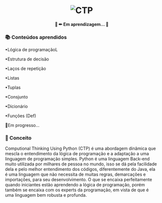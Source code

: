 <h1 align="center">
    <img alt="CTP" title="CTP" src="https://github.com/enzo-b-pagliacci/ComputionalThinkingUsingPython/blob/main/logo/thumbnail_pythonm.png" />
</h1>
<h4 align="center"> 
	🚧 ✏ Em aprendizagem... 🚧
</h4>

### 📚 Conteúdos aprendidos
<p>•Lógica de programaçãoL</p>
<p>•Estrutura de decisão</p>
<p>•Laços de repetição</p>
<p>•Listas</p>
<p>•Tuplas</p>
<p>•Consjunto</p>
<p>•Dicionário</p>
<p>•Funções (Def)</p>
<p>📝Em progresso...</p>

### 🚀 Conceito
Computional Thinking Using Python (CTP) é uma abordagem dinâmica que mescla o entendimento da lógica de programação e a adaptação a uma linguagem de programação simples. Python é uma linguagem Back-end muito utilizada por milhares de pessoa no mundo, isso se dá pela facilidade dela e pelo melhor entendimento dos códigos, diferentemente do Java, ela é uma linguagem que não necessita de muitas regras, demarcações e importações, para seu desenvolvimento. O que se encaixa perfeitamente quando iniciantes estão aprendendo a lógica de programação, porém também se encaixa com os experts da programação, em vista de que é uma linguagem bem robusta e profunda.
